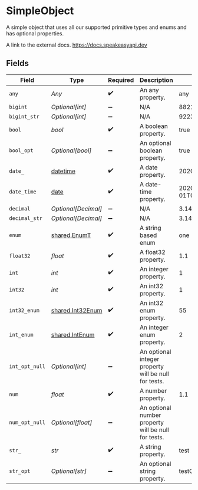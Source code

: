 # SimpleObject

A simple object that uses all our supported primitive types and enums and has optional properties.

A link to the external docs.
<https://docs.speakeasyapi.dev>


## Fields

| Field                                                                        | Type                                                                         | Required                                                                     | Description                                                                  | Example                                                                      |
| ---------------------------------------------------------------------------- | ---------------------------------------------------------------------------- | ---------------------------------------------------------------------------- | ---------------------------------------------------------------------------- | ---------------------------------------------------------------------------- |
| `any`                                                                        | *Any*                                                                        | :heavy_check_mark:                                                           | An any property.                                                             | any                                                                          |
| `bigint`                                                                     | *Optional[int]*                                                              | :heavy_minus_sign:                                                           | N/A                                                                          | 8821239038968084                                                             |
| `bigint_str`                                                                 | *Optional[int]*                                                              | :heavy_minus_sign:                                                           | N/A                                                                          | 9223372036854775808                                                          |
| `bool`                                                                       | *bool*                                                                       | :heavy_check_mark:                                                           | A boolean property.                                                          | true                                                                         |
| `bool_opt`                                                                   | *Optional[bool]*                                                             | :heavy_minus_sign:                                                           | An optional boolean property.                                                | true                                                                         |
| `date_`                                                                      | [datetime](https://docs.python.org/3/library/datetime.html#datetime-objects) | :heavy_check_mark:                                                           | A date property.                                                             | 2020-01-01                                                                   |
| `date_time`                                                                  | [date](https://docs.python.org/3/library/datetime.html#date-objects)         | :heavy_check_mark:                                                           | A date-time property.                                                        | 2020-01-01T00:00:00.000000001Z                                               |
| `decimal`                                                                    | *Optional[Decimal]*                                                          | :heavy_minus_sign:                                                           | N/A                                                                          | 3.141592653589793                                                            |
| `decimal_str`                                                                | *Optional[Decimal]*                                                          | :heavy_minus_sign:                                                           | N/A                                                                          | 3.14159265358979344719667586                                                 |
| `enum`                                                                       | [shared.EnumT](../../models/shared/enumt.md)                                 | :heavy_check_mark:                                                           | A string based enum                                                          | one                                                                          |
| `float32`                                                                    | *float*                                                                      | :heavy_check_mark:                                                           | A float32 property.                                                          | 1.1                                                                          |
| `int`                                                                        | *int*                                                                        | :heavy_check_mark:                                                           | An integer property.                                                         | 1                                                                            |
| `int32`                                                                      | *int*                                                                        | :heavy_check_mark:                                                           | An int32 property.                                                           | 1                                                                            |
| `int32_enum`                                                                 | [shared.Int32Enum](../../models/shared/int32enum.md)                         | :heavy_check_mark:                                                           | An int32 enum property.                                                      | 55                                                                           |
| `int_enum`                                                                   | [shared.IntEnum](../../models/shared/intenum.md)                             | :heavy_check_mark:                                                           | An integer enum property.                                                    | 2                                                                            |
| `int_opt_null`                                                               | *Optional[int]*                                                              | :heavy_minus_sign:                                                           | An optional integer property will be null for tests.                         |                                                                              |
| `num`                                                                        | *float*                                                                      | :heavy_check_mark:                                                           | A number property.                                                           | 1.1                                                                          |
| `num_opt_null`                                                               | *Optional[float]*                                                            | :heavy_minus_sign:                                                           | An optional number property will be null for tests.                          |                                                                              |
| `str_`                                                                       | *str*                                                                        | :heavy_check_mark:                                                           | A string property.                                                           | test                                                                         |
| `str_opt`                                                                    | *Optional[str]*                                                              | :heavy_minus_sign:                                                           | An optional string property.                                                 | testOptional                                                                 |